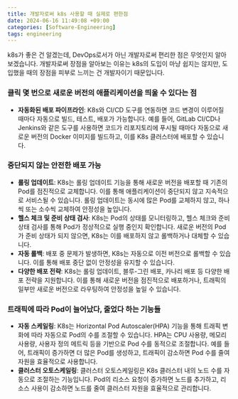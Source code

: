 ```yaml
---
title: 개발자로써 k8s 사용할 때 실제로 편한점
date: 2024-06-16 11:49:08 +09:00
categories: [Software-Engineering]
tags: engineering
---
```


k8s가 좋은 건 알겠는데, DevOps로서가 아닌 개발자로써 편리한 점은 무엇인지 알아보겠습니다.
개발자로써 장점을 알아보는 이유는 k8s의 도입이 마냥 쉽지는 않지만, 도입했을 때의 장점을 피부로 느끼는 건 개발자이기 때문입니다.

### 클릭 몇 번으로 새로운 버전의 애플리케이션을 띄울 수 있다는 점

- **자동화된 배포 파이프라인**: K8s와 CI/CD 도구를 연동하면 코드 변경이 이루어질 때마다 자동으로 빌드, 테스트, 배포가 가능합니다. 예를 들어, GitLab CI/CD나 Jenkins와 같은 도구를 사용하면 코드가 리포지토리에 푸시될 때마다 자동으로 새로운 버전의 Docker 이미지를 빌드하고, 이를 K8s 클러스터에 배포할 수 있습니다.

### 중단되지 않는 안전한 배포 가능

- **롤링 업데이트**: K8s는 롤링 업데이트 기능을 통해 새로운 버전을 배포할 때 기존의 Pod를 점진적으로 교체합니다. 이를 통해 애플리케이션이 중단되지 않고 지속적으로 서비스될 수 있습니다. 롤링 업데이트는 동시에 많은 Pod를 교체하지 않고, 하나씩 또는 소수씩 교체하여 안정성을 높입니다.
- **헬스 체크 및 준비 상태 검사**: K8s는 Pod의 상태를 모니터링하고, 헬스 체크와 준비 상태 검사를 통해 Pod가 정상적으로 실행 중인지 확인합니다. 새로운 버전의 Pod가 준비 상태가 되지 않으면, K8s는 이를 배포하지 않고 롤백하거나 대체할 수 있습니다.
- **자동 롤백**: 배포 중 문제가 발생하면, K8s는 자동으로 이전 버전으로 롤백할 수 있습니다. 이를 통해 배포 중단 없이 안정성을 유지할 수 있습니다.
- **다양한 배포 전략**: K8s는 롤링 업데이트, 블루-그린 배포, 카나리 배포 등 다양한 배포 전략을 지원합니다. 이를 통해 새로운 버전을 점진적으로 배포하거나, 트래픽의 일부만 새로운 버전으로 라우팅하여 안정성을 높일 수 있습니다.


### 트래픽에 따라 Pod이 늘어났다, 줄었다 하는 기능들

- **자동 스케일링**: K8s는 Horizontal Pod Autoscaler(HPA) 기능을 통해 트래픽 변화에 따라 자동으로 Pod의 수를 조절할 수 있습니다. HPA는 CPU 사용량, 메모리 사용량, 사용자 정의 메트릭 등을 기반으로 Pod 수를 동적으로 조절합니다. 예를 들어, 트래픽이 증가하면 더 많은 Pod를 생성하고, 트래픽이 감소하면 Pod 수를 줄여 자원을 효율적으로 사용합니다.
- **클러스터 오토스케일링**: 클러스터 오토스케일링은 K8s 클러스터 내의 노드 수를 자동으로 조절하는 기능입니다. Pod의 리소스 요청이 증가하면 노드를 추가하고, 리소스 사용이 감소하면 노드를 줄여 클러스터 자원을 효율적으로 관리합니다.
